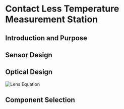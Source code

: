 # Contact Less Temperature Measurement Station

## Introduction and Purpose

## Sensor Design

## Optical Design
![Lens Equation](https://commons.wikimedia.org/wiki/File:Lens3.svg)

## Component Selection
